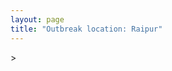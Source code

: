 ```yaml
---
layout: page
title: "Outbreak location: Raipur"
---
```

<div id="mapid">
<script src="https://buda-magenta.github.io/hazard_map/load_map.js"></script>
><script>
var marker_outbreak = L.marker([21.237947, 81.633683],{"autoPan": true}).addTo(map); marker_outbreak.bindTooltip("Raipur").openTooltip();

var circle_1 = L.circle([21.199035, 81.397955], {"pane": "markerPane", "color": "red", "fill": true, "fillOpacity": 0.2, "fillRule": "evenodd", "lineCap": "round", "lineJoin": "round", "opacity": 1.0, "radius": 291350, "stroke": true, "weight": 2}).addTo(map);
circle_1.bindTooltip("Durg<br>rank: 1<br>hazard index: 0.072838")

var circle_2 = L.circle([22.383333, 82.133333], {"pane": "markerPane", "color": "red", "fill": true, "fillOpacity": 0.2, "fillRule": "evenodd", "lineCap": "round", "lineJoin": "round", "opacity": 1.0, "radius": 279755, "stroke": true, "weight": 2}).addTo(map);
circle_2.bindTooltip("Bilaspur<br>rank: 2<br>hazard index: 0.069939")

var circle_3 = L.circle([21.200996, 81.335426], {"pane": "markerPane", "color": "red", "fill": true, "fillOpacity": 0.2, "fillRule": "evenodd", "lineCap": "round", "lineJoin": "round", "opacity": 1.0, "radius": 212934, "stroke": true, "weight": 2}).addTo(map);
circle_3.bindTooltip("Bhilai Nagar<br>rank: 3<br>hazard index: 0.053234")

var circle_4 = L.circle([17.723128, 83.301284], {"pane": "markerPane", "color": "red", "fill": true, "fillOpacity": 0.2, "fillRule": "evenodd", "lineCap": "round", "lineJoin": "round", "opacity": 1.0, "radius": 71017, "stroke": true, "weight": 2}).addTo(map);
circle_4.bindTooltip("Visakhapatnam<br>rank: 4<br>hazard index: 0.017754")

var circle_5 = L.circle([21.149813, 79.082056], {"pane": "markerPane", "color": "red", "fill": true, "fillOpacity": 0.2, "fillRule": "evenodd", "lineCap": "round", "lineJoin": "round", "opacity": 1.0, "radius": 68590, "stroke": true, "weight": 2}).addTo(map);
circle_5.bindTooltip("Nagpur<br>rank: 5<br>hazard index: 0.017148")

var circle_6 = L.circle([22.519770, 82.629515], {"pane": "markerPane", "color": "red", "fill": true, "fillOpacity": 0.2, "fillRule": "evenodd", "lineCap": "round", "lineJoin": "round", "opacity": 1.0, "radius": 53038, "stroke": true, "weight": 2}).addTo(map);
circle_6.bindTooltip("Korba<br>rank: 6<br>hazard index: 0.013260")

var circle_7 = L.circle([21.735348, 81.944459], {"pane": "markerPane", "color": "red", "fill": true, "fillOpacity": 0.2, "fillRule": "evenodd", "lineCap": "round", "lineJoin": "round", "opacity": 1.0, "radius": 48015, "stroke": true, "weight": 2}).addTo(map);
circle_7.bindTooltip("Bhatpara<br>rank: 7<br>hazard index: 0.012004")

var circle_8 = L.circle([28.651718, 77.221939], {"pane": "markerPane", "color": "red", "fill": true, "fillOpacity": 0.2, "fillRule": "evenodd", "lineCap": "round", "lineJoin": "round", "opacity": 1.0, "radius": 44570, "stroke": true, "weight": 2}).addTo(map);
circle_8.bindTooltip("Delhi<br>rank: 8<br>hazard index: 0.011143")

var circle_9 = L.circle([22.541418, 88.357691], {"pane": "markerPane", "color": "red", "fill": true, "fillOpacity": 0.2, "fillRule": "evenodd", "lineCap": "round", "lineJoin": "round", "opacity": 1.0, "radius": 35993, "stroke": true, "weight": 2}).addTo(map);
circle_9.bindTooltip("Kolkata<br>rank: 9<br>hazard index: 0.008998")

var circle_10 = L.circle([21.400000, 83.883333], {"pane": "markerPane", "color": "red", "fill": true, "fillOpacity": 0.2, "fillRule": "evenodd", "lineCap": "round", "lineJoin": "round", "opacity": 1.0, "radius": 35780, "stroke": true, "weight": 2}).addTo(map);
circle_10.bindTooltip("Sambalpur<br>rank: 10<br>hazard index: 0.008945")

var circle_11 = L.circle([19.075990, 72.877393], {"pane": "markerPane", "color": "red", "fill": true, "fillOpacity": 0.2, "fillRule": "evenodd", "lineCap": "round", "lineJoin": "round", "opacity": 1.0, "radius": 33984, "stroke": true, "weight": 2}).addTo(map);
circle_11.bindTooltip("Mumbai<br>rank: 11<br>hazard index: 0.008496")

var circle_12 = L.circle([17.388786, 78.461065], {"pane": "markerPane", "color": "red", "fill": true, "fillOpacity": 0.2, "fillRule": "evenodd", "lineCap": "round", "lineJoin": "round", "opacity": 1.0, "radius": 27416, "stroke": true, "weight": 2}).addTo(map);
circle_12.bindTooltip("Hyderabad<br>rank: 12<br>hazard index: 0.006854")

var circle_13 = L.circle([20.972740, 80.691555], {"pane": "markerPane", "color": "red", "fill": true, "fillOpacity": 0.2, "fillRule": "evenodd", "lineCap": "round", "lineJoin": "round", "opacity": 1.0, "radius": 25715, "stroke": true, "weight": 2}).addTo(map);
circle_13.bindTooltip("Rajnandgaon<br>rank: 13<br>hazard index: 0.006429")

var circle_14 = L.circle([20.843512, 75.525927], {"pane": "markerPane", "color": "red", "fill": true, "fillOpacity": 0.2, "fillRule": "evenodd", "lineCap": "round", "lineJoin": "round", "opacity": 1.0, "radius": 22721, "stroke": true, "weight": 2}).addTo(map);
circle_14.bindTooltip("Jalgaon<br>rank: 14<br>hazard index: 0.005680")

var circle_15 = L.circle([22.500000, 83.500000], {"pane": "markerPane", "color": "red", "fill": true, "fillOpacity": 0.2, "fillRule": "evenodd", "lineCap": "round", "lineJoin": "round", "opacity": 1.0, "radius": 22113, "stroke": true, "weight": 2}).addTo(map);
circle_15.bindTooltip("Raigarh<br>rank: 15<br>hazard index: 0.005528")

var circle_16 = L.circle([21.145629, 80.268387], {"pane": "markerPane", "color": "red", "fill": true, "fillOpacity": 0.2, "fillRule": "evenodd", "lineCap": "round", "lineJoin": "round", "opacity": 1.0, "radius": 20565, "stroke": true, "weight": 2}).addTo(map);
circle_16.bindTooltip("Gondiya<br>rank: 16<br>hazard index: 0.005141")

var circle_17 = L.circle([22.801519, 86.202958], {"pane": "markerPane", "color": "red", "fill": true, "fillOpacity": 0.2, "fillRule": "evenodd", "lineCap": "round", "lineJoin": "round", "opacity": 1.0, "radius": 17516, "stroke": true, "weight": 2}).addTo(map);
circle_17.bindTooltip("Jamshedpur<br>rank: 17<br>hazard index: 0.004379")

var circle_18 = L.circle([20.266777, 85.843559], {"pane": "markerPane", "color": "red", "fill": true, "fillOpacity": 0.2, "fillRule": "evenodd", "lineCap": "round", "lineJoin": "round", "opacity": 1.0, "radius": 16204, "stroke": true, "weight": 2}).addTo(map);
circle_18.bindTooltip("Bhubaneswar<br>rank: 18<br>hazard index: 0.004051")

var circle_19 = L.circle([18.112082, 83.405220], {"pane": "markerPane", "color": "red", "fill": true, "fillOpacity": 0.2, "fillRule": "evenodd", "lineCap": "round", "lineJoin": "round", "opacity": 1.0, "radius": 13337, "stroke": true, "weight": 2}).addTo(map);
circle_19.bindTooltip("Vizianagaram<br>rank: 19<br>hazard index: 0.003334")

var circle_20 = L.circle([19.087076, 82.023572], {"pane": "markerPane", "color": "red", "fill": true, "fillOpacity": 0.2, "fillRule": "evenodd", "lineCap": "round", "lineJoin": "round", "opacity": 1.0, "radius": 12419, "stroke": true, "weight": 2}).addTo(map);
circle_20.bindTooltip("Jagdalpur<br>rank: 20<br>hazard index: 0.003105")

var circle_21 = L.circle([22.214285, 84.872437], {"pane": "markerPane", "color": "red", "fill": true, "fillOpacity": 0.2, "fillRule": "evenodd", "lineCap": "round", "lineJoin": "round", "opacity": 1.0, "radius": 11437, "stroke": true, "weight": 2}).addTo(map);
circle_21.bindTooltip("Raurkela<br>rank: 21<br>hazard index: 0.002859")

var circle_22 = L.circle([23.258486, 77.401989], {"pane": "markerPane", "color": "red", "fill": true, "fillOpacity": 0.2, "fillRule": "evenodd", "lineCap": "round", "lineJoin": "round", "opacity": 1.0, "radius": 8437, "stroke": true, "weight": 2}).addTo(map);
circle_22.bindTooltip("Bhopal<br>rank: 22<br>hazard index: 0.002109")

var circle_23 = L.circle([19.807608, 85.825254], {"pane": "markerPane", "color": "red", "fill": true, "fillOpacity": 0.2, "fillRule": "evenodd", "lineCap": "round", "lineJoin": "round", "opacity": 1.0, "radius": 7312, "stroke": true, "weight": 2}).addTo(map);
circle_23.bindTooltip("Puri<br>rank: 23<br>hazard index: 0.001828")

var circle_24 = L.circle([22.890183, 88.426939], {"pane": "markerPane", "color": "red", "fill": true, "fillOpacity": 0.2, "fillRule": "evenodd", "lineCap": "round", "lineJoin": "round", "opacity": 1.0, "radius": 6669, "stroke": true, "weight": 2}).addTo(map);
circle_24.bindTooltip("Naihati<br>rank: 24<br>hazard index: 0.001667")

var circle_25 = L.circle([22.720362, 75.868200], {"pane": "markerPane", "color": "red", "fill": true, "fillOpacity": 0.2, "fillRule": "evenodd", "lineCap": "round", "lineJoin": "round", "opacity": 1.0, "radius": 6421, "stroke": true, "weight": 2}).addTo(map);
circle_25.bindTooltip("Indore<br>rank: 25<br>hazard index: 0.001605")

var circle_26 = L.circle([12.979120, 77.591300], {"pane": "markerPane", "color": "red", "fill": true, "fillOpacity": 0.2, "fillRule": "evenodd", "lineCap": "round", "lineJoin": "round", "opacity": 1.0, "radius": 6413, "stroke": true, "weight": 2}).addTo(map);
circle_26.bindTooltip("Bangalore<br>rank: 26<br>hazard index: 0.001603")

var circle_27 = L.circle([23.122634, 83.198189], {"pane": "markerPane", "color": "red", "fill": true, "fillOpacity": 0.2, "fillRule": "evenodd", "lineCap": "round", "lineJoin": "round", "opacity": 1.0, "radius": 5814, "stroke": true, "weight": 2}).addTo(map);
circle_27.bindTooltip("Ambikapur<br>rank: 27<br>hazard index: 0.001454")

var circle_28 = L.circle([20.468600, 85.879200], {"pane": "markerPane", "color": "red", "fill": true, "fillOpacity": 0.2, "fillRule": "evenodd", "lineCap": "round", "lineJoin": "round", "opacity": 1.0, "radius": 5281, "stroke": true, "weight": 2}).addTo(map);
circle_28.bindTooltip("Cuttack<br>rank: 28<br>hazard index: 0.001320")

var circle_29 = L.circle([26.838100, 80.934600], {"pane": "markerPane", "color": "red", "fill": true, "fillOpacity": 0.2, "fillRule": "evenodd", "lineCap": "round", "lineJoin": "round", "opacity": 1.0, "radius": 5103, "stroke": true, "weight": 2}).addTo(map);
circle_29.bindTooltip("Lucknow<br>rank: 29<br>hazard index: 0.001276")

var circle_30 = L.circle([25.438130, 81.833800], {"pane": "markerPane", "color": "red", "fill": true, "fillOpacity": 0.2, "fillRule": "evenodd", "lineCap": "round", "lineJoin": "round", "opacity": 1.0, "radius": 4838, "stroke": true, "weight": 2}).addTo(map);
circle_30.bindTooltip("Allahabad<br>rank: 30<br>hazard index: 0.001210")

var circle_31 = L.circle([25.335649, 83.007629], {"pane": "markerPane", "color": "red", "fill": true, "fillOpacity": 0.2, "fillRule": "evenodd", "lineCap": "round", "lineJoin": "round", "opacity": 1.0, "radius": 4712, "stroke": true, "weight": 2}).addTo(map);
circle_31.bindTooltip("Varanasi<br>rank: 31<br>hazard index: 0.001178")

var circle_32 = L.circle([26.460914, 80.321759], {"pane": "markerPane", "color": "red", "fill": true, "fillOpacity": 0.2, "fillRule": "evenodd", "lineCap": "round", "lineJoin": "round", "opacity": 1.0, "radius": 4316, "stroke": true, "weight": 2}).addTo(map);
circle_32.bindTooltip("Kanpur<br>rank: 32<br>hazard index: 0.001079")

var circle_33 = L.circle([25.609324, 85.123525], {"pane": "markerPane", "color": "red", "fill": true, "fillOpacity": 0.2, "fillRule": "evenodd", "lineCap": "round", "lineJoin": "round", "opacity": 1.0, "radius": 3594, "stroke": true, "weight": 2}).addTo(map);
circle_33.bindTooltip("Patna<br>rank: 33<br>hazard index: 0.000899")

var circle_34 = L.circle([23.160894, 79.949770], {"pane": "markerPane", "color": "red", "fill": true, "fillOpacity": 0.2, "fillRule": "evenodd", "lineCap": "round", "lineJoin": "round", "opacity": 1.0, "radius": 3572, "stroke": true, "weight": 2}).addTo(map);
circle_34.bindTooltip("Jabalpur<br>rank: 34<br>hazard index: 0.000893")

var circle_35 = L.circle([22.782355, 86.159003], {"pane": "markerPane", "color": "red", "fill": true, "fillOpacity": 0.2, "fillRule": "evenodd", "lineCap": "round", "lineJoin": "round", "opacity": 1.0, "radius": 3193, "stroke": true, "weight": 2}).addTo(map);
circle_35.bindTooltip("Adityapur<br>rank: 35<br>hazard index: 0.000798")

var circle_36 = L.circle([24.500000, 81.000000], {"pane": "markerPane", "color": "red", "fill": true, "fillOpacity": 0.2, "fillRule": "evenodd", "lineCap": "round", "lineJoin": "round", "opacity": 1.0, "radius": 2343, "stroke": true, "weight": 2}).addTo(map);
circle_36.bindTooltip("Satna<br>rank: 36<br>hazard index: 0.000586")

var circle_37 = L.circle([18.320022, 83.916077], {"pane": "markerPane", "color": "red", "fill": true, "fillOpacity": 0.2, "fillRule": "evenodd", "lineCap": "round", "lineJoin": "round", "opacity": 1.0, "radius": 2270, "stroke": true, "weight": 2}).addTo(map);
circle_37.bindTooltip("Srikakulam<br>rank: 37<br>hazard index: 0.000568")

var circle_38 = L.circle([16.508759, 80.618510], {"pane": "markerPane", "color": "red", "fill": true, "fillOpacity": 0.2, "fillRule": "evenodd", "lineCap": "round", "lineJoin": "round", "opacity": 1.0, "radius": 2158, "stroke": true, "weight": 2}).addTo(map);
circle_38.bindTooltip("Vijayawada<br>rank: 38<br>hazard index: 0.000540")

var circle_39 = L.circle([21.154541, 77.644296], {"pane": "markerPane", "color": "red", "fill": true, "fillOpacity": 0.2, "fillRule": "evenodd", "lineCap": "round", "lineJoin": "round", "opacity": 1.0, "radius": 2043, "stroke": true, "weight": 2}).addTo(map);
circle_39.bindTooltip("Amravati<br>rank: 39<br>hazard index: 0.000511")

var circle_40 = L.circle([18.521428, 73.854454], {"pane": "markerPane", "color": "red", "fill": true, "fillOpacity": 0.2, "fillRule": "evenodd", "lineCap": "round", "lineJoin": "round", "opacity": 1.0, "radius": 1918, "stroke": true, "weight": 2}).addTo(map);
circle_40.bindTooltip("Pune<br>rank: 40<br>hazard index: 0.000480")

var circle_41 = L.circle([19.194329, 72.970178], {"pane": "markerPane", "color": "red", "fill": true, "fillOpacity": 0.2, "fillRule": "evenodd", "lineCap": "round", "lineJoin": "round", "opacity": 1.0, "radius": 1900, "stroke": true, "weight": 2}).addTo(map);
circle_41.bindTooltip("Thane<br>rank: 41<br>hazard index: 0.000475")

var circle_42 = L.circle([24.759267, 81.655000], {"pane": "markerPane", "color": "red", "fill": true, "fillOpacity": 0.2, "fillRule": "evenodd", "lineCap": "round", "lineJoin": "round", "opacity": 1.0, "radius": 1899, "stroke": true, "weight": 2}).addTo(map);
circle_42.bindTooltip("Rewa<br>rank: 42<br>hazard index: 0.000475")

var circle_43 = L.circle([25.133173, 86.525040], {"pane": "markerPane", "color": "red", "fill": true, "fillOpacity": 0.2, "fillRule": "evenodd", "lineCap": "round", "lineJoin": "round", "opacity": 1.0, "radius": 1826, "stroke": true, "weight": 2}).addTo(map);
circle_43.bindTooltip("Kharagpur<br>rank: 43<br>hazard index: 0.000457")

var circle_44 = L.circle([21.170200, 72.831100], {"pane": "markerPane", "color": "red", "fill": true, "fillOpacity": 0.2, "fillRule": "evenodd", "lineCap": "round", "lineJoin": "round", "opacity": 1.0, "radius": 1817, "stroke": true, "weight": 2}).addTo(map);
circle_44.bindTooltip("Surat<br>rank: 44<br>hazard index: 0.000454")

var circle_45 = L.circle([23.370035, 85.325013], {"pane": "markerPane", "color": "red", "fill": true, "fillOpacity": 0.2, "fillRule": "evenodd", "lineCap": "round", "lineJoin": "round", "opacity": 1.0, "radius": 1784, "stroke": true, "weight": 2}).addTo(map);
circle_45.bindTooltip("Ranchi<br>rank: 45<br>hazard index: 0.000446")

var circle_46 = L.circle([22.920982, 88.437022], {"pane": "markerPane", "color": "red", "fill": true, "fillOpacity": 0.2, "fillRule": "evenodd", "lineCap": "round", "lineJoin": "round", "opacity": 1.0, "radius": 1775, "stroke": true, "weight": 2}).addTo(map);
circle_46.bindTooltip("Halisahar<br>rank: 46<br>hazard index: 0.000444")

var circle_47 = L.circle([20.993276, 75.839983], {"pane": "markerPane", "color": "red", "fill": true, "fillOpacity": 0.2, "fillRule": "evenodd", "lineCap": "round", "lineJoin": "round", "opacity": 1.0, "radius": 1774, "stroke": true, "weight": 2}).addTo(map);
circle_47.bindTooltip("Bhusawal<br>rank: 47<br>hazard index: 0.000444")

var circle_48 = L.circle([23.795281, 86.430964], {"pane": "markerPane", "color": "red", "fill": true, "fillOpacity": 0.2, "fillRule": "evenodd", "lineCap": "round", "lineJoin": "round", "opacity": 1.0, "radius": 1761, "stroke": true, "weight": 2}).addTo(map);
circle_48.bindTooltip("Dhanbad<br>rank: 48<br>hazard index: 0.000440")

var circle_49 = L.circle([22.949011, 88.435910], {"pane": "markerPane", "color": "red", "fill": true, "fillOpacity": 0.2, "fillRule": "evenodd", "lineCap": "round", "lineJoin": "round", "opacity": 1.0, "radius": 1709, "stroke": true, "weight": 2}).addTo(map);
circle_49.bindTooltip("Kanchrapara<br>rank: 49<br>hazard index: 0.000427")

var circle_50 = L.circle([23.021624, 72.579707], {"pane": "markerPane", "color": "red", "fill": true, "fillOpacity": 0.2, "fillRule": "evenodd", "lineCap": "round", "lineJoin": "round", "opacity": 1.0, "radius": 1703, "stroke": true, "weight": 2}).addTo(map);
circle_50.bindTooltip("Ahmedabad<br>rank: 50<br>hazard index: 0.000426")

var circle_51 = L.circle([25.531031, 78.652689], {"pane": "markerPane", "color": "red", "fill": true, "fillOpacity": 0.2, "fillRule": "evenodd", "lineCap": "round", "lineJoin": "round", "opacity": 1.0, "radius": 1613, "stroke": true, "weight": 2}).addTo(map);
circle_51.bindTooltip("Jhansi<br>rank: 51<br>hazard index: 0.000403")

var circle_52 = L.circle([20.030976, 79.358139], {"pane": "markerPane", "color": "red", "fill": true, "fillOpacity": 0.2, "fillRule": "evenodd", "lineCap": "round", "lineJoin": "round", "opacity": 1.0, "radius": 1611, "stroke": true, "weight": 2}).addTo(map);
circle_52.bindTooltip("Chandrapur<br>rank: 52<br>hazard index: 0.000403")

var circle_53 = L.circle([26.915458, 75.818982], {"pane": "markerPane", "color": "red", "fill": true, "fillOpacity": 0.2, "fillRule": "evenodd", "lineCap": "round", "lineJoin": "round", "opacity": 1.0, "radius": 1555, "stroke": true, "weight": 2}).addTo(map);
circle_53.bindTooltip("Jaipur<br>rank: 53<br>hazard index: 0.000389")

var circle_54 = L.circle([17.005045, 81.780473], {"pane": "markerPane", "color": "red", "fill": true, "fillOpacity": 0.2, "fillRule": "evenodd", "lineCap": "round", "lineJoin": "round", "opacity": 1.0, "radius": 1463, "stroke": true, "weight": 2}).addTo(map);
circle_54.bindTooltip("Rajahmundry<br>rank: 54<br>hazard index: 0.000366")

var circle_55 = L.circle([13.083694, 80.270186], {"pane": "markerPane", "color": "red", "fill": true, "fillOpacity": 0.2, "fillRule": "evenodd", "lineCap": "round", "lineJoin": "round", "opacity": 1.0, "radius": 1341, "stroke": true, "weight": 2}).addTo(map);
circle_55.bindTooltip("Chennai<br>rank: 55<br>hazard index: 0.000335")

var circle_56 = L.circle([15.398403, 73.812918], {"pane": "markerPane", "color": "red", "fill": true, "fillOpacity": 0.2, "fillRule": "evenodd", "lineCap": "round", "lineJoin": "round", "opacity": 1.0, "radius": 1161, "stroke": true, "weight": 2}).addTo(map);
circle_56.bindTooltip("Vasco Da Gama<br>rank: 56<br>hazard index: 0.000290")

var circle_57 = L.circle([20.259399, 76.976203], {"pane": "markerPane", "color": "red", "fill": true, "fillOpacity": 0.2, "fillRule": "evenodd", "lineCap": "round", "lineJoin": "round", "opacity": 1.0, "radius": 1097, "stroke": true, "weight": 2}).addTo(map);
circle_57.bindTooltip("Malegaon<br>rank: 57<br>hazard index: 0.000274")

var circle_58 = L.circle([23.687130, 86.974659], {"pane": "markerPane", "color": "red", "fill": true, "fillOpacity": 0.2, "fillRule": "evenodd", "lineCap": "round", "lineJoin": "round", "opacity": 1.0, "radius": 1064, "stroke": true, "weight": 2}).addTo(map);
circle_58.bindTooltip("Asansol<br>rank: 58<br>hazard index: 0.000266")

var circle_59 = L.circle([22.591260, 88.390964], {"pane": "markerPane", "color": "red", "fill": true, "fillOpacity": 0.2, "fillRule": "evenodd", "lineCap": "round", "lineJoin": "round", "opacity": 1.0, "radius": 1053, "stroke": true, "weight": 2}).addTo(map);
circle_59.bindTooltip("Bidhan Nagar<br>rank: 59<br>hazard index: 0.000263")

var circle_60 = L.circle([21.934900, 86.732400], {"pane": "markerPane", "color": "red", "fill": true, "fillOpacity": 0.2, "fillRule": "evenodd", "lineCap": "round", "lineJoin": "round", "opacity": 1.0, "radius": 968, "stroke": true, "weight": 2}).addTo(map);
circle_60.bindTooltip("Baripada<br>rank: 60<br>hazard index: 0.000242")

var circle_61 = L.circle([16.943738, 82.235061], {"pane": "markerPane", "color": "red", "fill": true, "fillOpacity": 0.2, "fillRule": "evenodd", "lineCap": "round", "lineJoin": "round", "opacity": 1.0, "radius": 936, "stroke": true, "weight": 2}).addTo(map);
circle_61.bindTooltip("Kakinada<br>rank: 61<br>hazard index: 0.000234")

var circle_62 = L.circle([19.877263, 75.339024], {"pane": "markerPane", "color": "red", "fill": true, "fillOpacity": 0.2, "fillRule": "evenodd", "lineCap": "round", "lineJoin": "round", "opacity": 1.0, "radius": 814, "stroke": true, "weight": 2}).addTo(map);
circle_62.bindTooltip("Aurangabad<br>rank: 62<br>hazard index: 0.000204")

var circle_63 = L.circle([21.879616, 77.875681], {"pane": "markerPane", "color": "red", "fill": true, "fillOpacity": 0.2, "fillRule": "evenodd", "lineCap": "round", "lineJoin": "round", "opacity": 1.0, "radius": 793, "stroke": true, "weight": 2}).addTo(map);
circle_63.bindTooltip("Betul<br>rank: 63<br>hazard index: 0.000198")

var circle_64 = L.circle([20.761862, 77.192172], {"pane": "markerPane", "color": "red", "fill": true, "fillOpacity": 0.2, "fillRule": "evenodd", "lineCap": "round", "lineJoin": "round", "opacity": 1.0, "radius": 741, "stroke": true, "weight": 2}).addTo(map);
circle_64.bindTooltip("Akola<br>rank: 64<br>hazard index: 0.000185")

var circle_65 = L.circle([23.250000, 87.750000], {"pane": "markerPane", "color": "red", "fill": true, "fillOpacity": 0.2, "fillRule": "evenodd", "lineCap": "round", "lineJoin": "round", "opacity": 1.0, "radius": 725, "stroke": true, "weight": 2}).addTo(map);
circle_65.bindTooltip("Barddhaman<br>rank: 65<br>hazard index: 0.000181")

var circle_66 = L.circle([25.773344, 84.784977], {"pane": "markerPane", "color": "red", "fill": true, "fillOpacity": 0.2, "fillRule": "evenodd", "lineCap": "round", "lineJoin": "round", "opacity": 1.0, "radius": 709, "stroke": true, "weight": 2}).addTo(map);
circle_66.bindTooltip("Chapra<br>rank: 66<br>hazard index: 0.000177")

var circle_67 = L.circle([24.476642, 86.606732], {"pane": "markerPane", "color": "red", "fill": true, "fillOpacity": 0.2, "fillRule": "evenodd", "lineCap": "round", "lineJoin": "round", "opacity": 1.0, "radius": 693, "stroke": true, "weight": 2}).addTo(map);
circle_67.bindTooltip("Deoghar<br>rank: 67<br>hazard index: 0.000173")

var circle_68 = L.circle([20.011247, 73.790236], {"pane": "markerPane", "color": "red", "fill": true, "fillOpacity": 0.2, "fillRule": "evenodd", "lineCap": "round", "lineJoin": "round", "opacity": 1.0, "radius": 640, "stroke": true, "weight": 2}).addTo(map);
circle_68.bindTooltip("Nashik<br>rank: 68<br>hazard index: 0.000160")

var circle_69 = L.circle([28.428262, 77.002700], {"pane": "markerPane", "color": "red", "fill": true, "fillOpacity": 0.2, "fillRule": "evenodd", "lineCap": "round", "lineJoin": "round", "opacity": 1.0, "radius": 630, "stroke": true, "weight": 2}).addTo(map);
circle_69.bindTooltip("Gurgaon<br>rank: 69<br>hazard index: 0.000158")

var circle_70 = L.circle([23.699128, 85.991069], {"pane": "markerPane", "color": "red", "fill": true, "fillOpacity": 0.2, "fillRule": "evenodd", "lineCap": "round", "lineJoin": "round", "opacity": 1.0, "radius": 627, "stroke": true, "weight": 2}).addTo(map);
circle_70.bindTooltip("Bokaro<br>rank: 70<br>hazard index: 0.000157")

var circle_71 = L.circle([17.980609, 79.598212], {"pane": "markerPane", "color": "red", "fill": true, "fillOpacity": 0.2, "fillRule": "evenodd", "lineCap": "round", "lineJoin": "round", "opacity": 1.0, "radius": 598, "stroke": true, "weight": 2}).addTo(map);
circle_71.bindTooltip("Warangal<br>rank: 71<br>hazard index: 0.000150")

var circle_72 = L.circle([9.931308, 76.267414], {"pane": "markerPane", "color": "red", "fill": true, "fillOpacity": 0.2, "fillRule": "evenodd", "lineCap": "round", "lineJoin": "round", "opacity": 1.0, "radius": 592, "stroke": true, "weight": 2}).addTo(map);
circle_72.bindTooltip("Kochi<br>rank: 72<br>hazard index: 0.000148")

var circle_73 = L.circle([28.402979, 77.310384], {"pane": "markerPane", "color": "red", "fill": true, "fillOpacity": 0.2, "fillRule": "evenodd", "lineCap": "round", "lineJoin": "round", "opacity": 1.0, "radius": 578, "stroke": true, "weight": 2}).addTo(map);
circle_73.bindTooltip("Faridabad<br>rank: 73<br>hazard index: 0.000145")

var circle_74 = L.circle([26.671329, 83.364583], {"pane": "markerPane", "color": "red", "fill": true, "fillOpacity": 0.2, "fillRule": "evenodd", "lineCap": "round", "lineJoin": "round", "opacity": 1.0, "radius": 545, "stroke": true, "weight": 2}).addTo(map);
circle_74.bindTooltip("Gorakhpur<br>rank: 74<br>hazard index: 0.000136")

var circle_75 = L.circle([23.405848, 88.495893], {"pane": "markerPane", "color": "red", "fill": true, "fillOpacity": 0.2, "fillRule": "evenodd", "lineCap": "round", "lineJoin": "round", "opacity": 1.0, "radius": 539, "stroke": true, "weight": 2}).addTo(map);
circle_75.bindTooltip("Krishnanagar<br>rank: 75<br>hazard index: 0.000135")

var circle_76 = L.circle([22.472223, 88.093845], {"pane": "markerPane", "color": "red", "fill": true, "fillOpacity": 0.2, "fillRule": "evenodd", "lineCap": "round", "lineJoin": "round", "opacity": 1.0, "radius": 526, "stroke": true, "weight": 2}).addTo(map);
circle_76.bindTooltip("Uluberia<br>rank: 76<br>hazard index: 0.000132")

var circle_77 = L.circle([26.716413, 88.430992], {"pane": "markerPane", "color": "red", "fill": true, "fillOpacity": 0.2, "fillRule": "evenodd", "lineCap": "round", "lineJoin": "round", "opacity": 1.0, "radius": 521, "stroke": true, "weight": 2}).addTo(map);
circle_77.bindTooltip("Siliguri<br>rank: 77<br>hazard index: 0.000130")

var circle_78 = L.circle([22.297314, 73.194257], {"pane": "markerPane", "color": "red", "fill": true, "fillOpacity": 0.2, "fillRule": "evenodd", "lineCap": "round", "lineJoin": "round", "opacity": 1.0, "radius": 509, "stroke": true, "weight": 2}).addTo(map);
circle_78.bindTooltip("Vadodara<br>rank: 78<br>hazard index: 0.000127")

var circle_79 = L.circle([27.209822, 79.048137], {"pane": "markerPane", "color": "red", "fill": true, "fillOpacity": 0.2, "fillRule": "evenodd", "lineCap": "round", "lineJoin": "round", "opacity": 1.0, "radius": 508, "stroke": true, "weight": 2}).addTo(map);
circle_79.bindTooltip("Mainpuri<br>rank: 79<br>hazard index: 0.000127")

var circle_80 = L.circle([18.793568, 80.815939], {"pane": "markerPane", "color": "red", "fill": true, "fillOpacity": 0.2, "fillRule": "evenodd", "lineCap": "round", "lineJoin": "round", "opacity": 1.0, "radius": 504, "stroke": true, "weight": 2}).addTo(map);
circle_80.bindTooltip("Bijapur<br>rank: 80<br>hazard index: 0.000126")

var circle_81 = L.circle([26.148658, 85.340013], {"pane": "markerPane", "color": "red", "fill": true, "fillOpacity": 0.2, "fillRule": "evenodd", "lineCap": "round", "lineJoin": "round", "opacity": 1.0, "radius": 492, "stroke": true, "weight": 2}).addTo(map);
circle_81.bindTooltip("Muzaffarpur<br>rank: 81<br>hazard index: 0.000123")

var circle_82 = L.circle([23.809612, 78.759114], {"pane": "markerPane", "color": "red", "fill": true, "fillOpacity": 0.2, "fillRule": "evenodd", "lineCap": "round", "lineJoin": "round", "opacity": 1.0, "radius": 489, "stroke": true, "weight": 2}).addTo(map);
circle_82.bindTooltip("Sagar<br>rank: 82<br>hazard index: 0.000122")

var circle_83 = L.circle([25.196826, 76.000893], {"pane": "markerPane", "color": "red", "fill": true, "fillOpacity": 0.2, "fillRule": "evenodd", "lineCap": "round", "lineJoin": "round", "opacity": 1.0, "radius": 483, "stroke": true, "weight": 2}).addTo(map);
circle_83.bindTooltip("Kota<br>rank: 83<br>hazard index: 0.000121")

var circle_84 = L.circle([18.627929, 73.800983], {"pane": "markerPane", "color": "red", "fill": true, "fillOpacity": 0.2, "fillRule": "evenodd", "lineCap": "round", "lineJoin": "round", "opacity": 1.0, "radius": 476, "stroke": true, "weight": 2}).addTo(map);
circle_84.bindTooltip("Pimpri Chinchwad<br>rank: 84<br>hazard index: 0.000119")

var circle_85 = L.circle([23.174597, 75.785142], {"pane": "markerPane", "color": "red", "fill": true, "fillOpacity": 0.2, "fillRule": "evenodd", "lineCap": "round", "lineJoin": "round", "opacity": 1.0, "radius": 472, "stroke": true, "weight": 2}).addTo(map);
circle_85.bindTooltip("Ujjain<br>rank: 85<br>hazard index: 0.000118")

var circle_86 = L.circle([26.055318, 82.993139], {"pane": "markerPane", "color": "red", "fill": true, "fillOpacity": 0.2, "fillRule": "evenodd", "lineCap": "round", "lineJoin": "round", "opacity": 1.0, "radius": 459, "stroke": true, "weight": 2}).addTo(map);
circle_86.bindTooltip("Nizamabad<br>rank: 86<br>hazard index: 0.000115")

var circle_87 = L.circle([28.901090, 76.580193], {"pane": "markerPane", "color": "red", "fill": true, "fillOpacity": 0.2, "fillRule": "evenodd", "lineCap": "round", "lineJoin": "round", "opacity": 1.0, "radius": 458, "stroke": true, "weight": 2}).addTo(map);
circle_87.bindTooltip("Rohtak<br>rank: 87<br>hazard index: 0.000115")

var circle_88 = L.circle([16.291519, 80.454159], {"pane": "markerPane", "color": "red", "fill": true, "fillOpacity": 0.2, "fillRule": "evenodd", "lineCap": "round", "lineJoin": "round", "opacity": 1.0, "radius": 429, "stroke": true, "weight": 2}).addTo(map);
circle_88.bindTooltip("Guntur<br>rank: 88<br>hazard index: 0.000107")

var circle_89 = L.circle([24.935635, 82.647701], {"pane": "markerPane", "color": "red", "fill": true, "fillOpacity": 0.2, "fillRule": "evenodd", "lineCap": "round", "lineJoin": "round", "opacity": 1.0, "radius": 420, "stroke": true, "weight": 2}).addTo(map);
circle_89.bindTooltip("Mirzapur<br>rank: 89<br>hazard index: 0.000105")

var circle_90 = L.circle([20.166670, 79.172114], {"pane": "markerPane", "color": "red", "fill": true, "fillOpacity": 0.2, "fillRule": "evenodd", "lineCap": "round", "lineJoin": "round", "opacity": 1.0, "radius": 420, "stroke": true, "weight": 2}).addTo(map);
circle_90.bindTooltip("Bhadravati<br>rank: 90<br>hazard index: 0.000105")

var circle_91 = L.circle([22.600150, 77.926645], {"pane": "markerPane", "color": "red", "fill": true, "fillOpacity": 0.2, "fillRule": "evenodd", "lineCap": "round", "lineJoin": "round", "opacity": 1.0, "radius": 416, "stroke": true, "weight": 2}).addTo(map);
circle_91.bindTooltip("Hoshangabad<br>rank: 91<br>hazard index: 0.000104")

var circle_92 = L.circle([19.439885, 72.880383], {"pane": "markerPane", "color": "red", "fill": true, "fillOpacity": 0.2, "fillRule": "evenodd", "lineCap": "round", "lineJoin": "round", "opacity": 1.0, "radius": 408, "stroke": true, "weight": 2}).addTo(map);
circle_92.bindTooltip("Vasai<br>rank: 92<br>hazard index: 0.000102")

var circle_93 = L.circle([19.290314, 76.602903], {"pane": "markerPane", "color": "red", "fill": true, "fillOpacity": 0.2, "fillRule": "evenodd", "lineCap": "round", "lineJoin": "round", "opacity": 1.0, "radius": 403, "stroke": true, "weight": 2}).addTo(map);
circle_93.bindTooltip("Parbhani<br>rank: 93<br>hazard index: 0.000101")

var circle_94 = L.circle([30.909016, 75.851601], {"pane": "markerPane", "color": "red", "fill": true, "fillOpacity": 0.2, "fillRule": "evenodd", "lineCap": "round", "lineJoin": "round", "opacity": 1.0, "radius": 402, "stroke": true, "weight": 2}).addTo(map);
circle_94.bindTooltip("Ludhiana<br>rank: 94<br>hazard index: 0.000101")

var circle_95 = L.circle([28.863842, 78.805778], {"pane": "markerPane", "color": "red", "fill": true, "fillOpacity": 0.2, "fillRule": "evenodd", "lineCap": "round", "lineJoin": "round", "opacity": 1.0, "radius": 401, "stroke": true, "weight": 2}).addTo(map);
circle_95.bindTooltip("Moradabad<br>rank: 95<br>hazard index: 0.000100")

var circle_96 = L.circle([24.197443, 82.666145], {"pane": "markerPane", "color": "red", "fill": true, "fillOpacity": 0.2, "fillRule": "evenodd", "lineCap": "round", "lineJoin": "round", "opacity": 1.0, "radius": 397, "stroke": true, "weight": 2}).addTo(map);
circle_96.bindTooltip("Singrauli<br>rank: 96<br>hazard index: 0.000099")

var circle_97 = L.circle([23.833962, 80.392456], {"pane": "markerPane", "color": "red", "fill": true, "fillOpacity": 0.2, "fillRule": "evenodd", "lineCap": "round", "lineJoin": "round", "opacity": 1.0, "radius": 397, "stroke": true, "weight": 2}).addTo(map);
circle_97.bindTooltip("Murwara<br>rank: 97<br>hazard index: 0.000099")

var circle_98 = L.circle([16.676135, 81.170868], {"pane": "markerPane", "color": "red", "fill": true, "fillOpacity": 0.2, "fillRule": "evenodd", "lineCap": "round", "lineJoin": "round", "opacity": 1.0, "radius": 394, "stroke": true, "weight": 2}).addTo(map);
circle_98.bindTooltip("Eluru<br>rank: 98<br>hazard index: 0.000099")

var circle_99 = L.circle([26.083143, 86.032571], {"pane": "markerPane", "color": "red", "fill": true, "fillOpacity": 0.2, "fillRule": "evenodd", "lineCap": "round", "lineJoin": "round", "opacity": 1.0, "radius": 392, "stroke": true, "weight": 2}).addTo(map);
circle_99.bindTooltip("Darbhanga<br>rank: 99<br>hazard index: 0.000098")

var circle_100 = L.circle([25.603508, 83.507454], {"pane": "markerPane", "color": "red", "fill": true, "fillOpacity": 0.2, "fillRule": "evenodd", "lineCap": "round", "lineJoin": "round", "opacity": 1.0, "radius": 389, "stroke": true, "weight": 2}).addTo(map);
circle_100.bindTooltip("Ghazipur<br>rank: 100<br>hazard index: 0.000097")
</script>
</div>